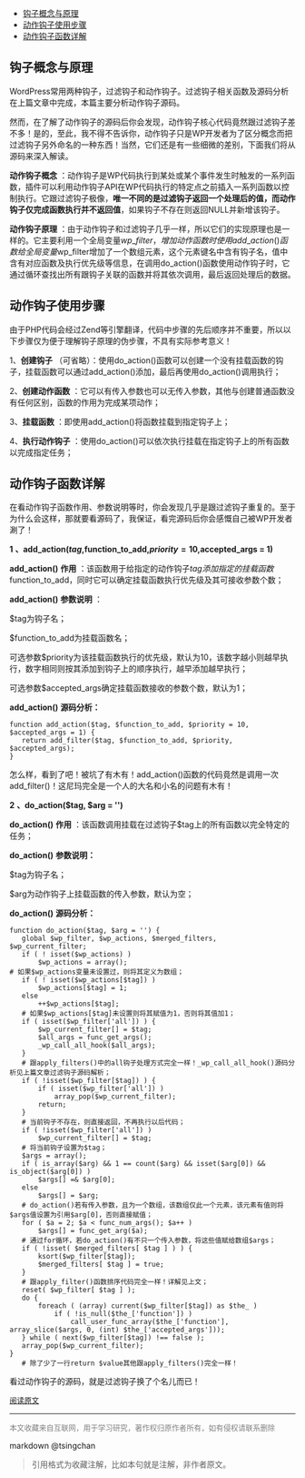<!-- TOC -->

- [钩子概念与原理](#钩子概念与原理)
- [动作钩子使用步骤](#动作钩子使用步骤)
- [动作钩子函数详解](#动作钩子函数详解)

<!-- /TOC -->

## 钩子概念与原理

WordPress常用两种钩子，过滤钩子和动作钩子。过滤钩子相关函数及源码分析在上篇文章中完成，本篇主要分析动作钩子源码。



然而，在了解了动作钩子的源码后你会发现，动作钩子核心代码竟然跟过滤钩子差不多！是的，至此，我不得不告诉你，动作钩子只是WP开发者为了区分概念而把过滤钩子另外命名的一种东西！当然，它们还是有一些细微的差别，下面我们将从源码来深入解读。



**动作钩子概念** ：动作钩子是WP代码执行到某处或某个事件发生时触发的一系列函数，插件可以利用动作钩子API在WP代码执行的特定点之前插入一系列函数以控制执行。它跟过滤钩子极像，**唯一不同的是过滤钩子返回一个处理后的值，而动作钩子仅完成函数执行并不返回值**，如果钩子不存在则返回NULL并新增该钩子。



**动作钩子原理** ：由于动作钩子和过滤钩子几乎一样，所以它们的实现原理也是一样的。它主要利用一个全局变量$wp\_filter，增加动作函数时使用add\_action()函数给全局变量$wp\_filter增加了一个数组元素，这个元素键名中含有钩子名，值中含有对应函数及执行优先级等信息，在调用do\_action()函数使用动作钩子时，它通过循环查找出所有跟钩子关联的函数并将其依次调用，最后返回处理后的数据。



## 动作钩子使用步骤


由于PHP代码会经过Zend等引擎翻译，代码中步骤的先后顺序并不重要，所以以下步骤仅为便于理解钩子原理的伪步骤，不具有实际参考意义！

1、**创建钩子** （可省略）：使用do\_action()函数可以创建一个没有挂载函数的钩子，挂载函数可以通过add\_action()添加，最后再使用do\_action()调用执行；

2、**创建动作函数** ：它可以有传入参数也可以无传入参数，其他与创建普通函数没有任何区别，函数的作用为完成某项动作；

3、**挂载函数** ：即使用add\_action()将函数挂载到指定钩子上；

4、**执行动作钩子** ：使用do\_action()可以依次执行挂载在指定钩子上的所有函数以完成指定任务；



## 动作钩子函数详解


在看动作钩子函数作用、参数说明等时，你会发现几乎是跟过滤钩子重复的。至于为什么会这样，那就要看源码了，我保证，看完源码后你会感慨自己被WP开发者涮了！

**1** **、add\_action($tag,$function\_to\_add,$priority = 10,$accepted\_args = 1)**

**add\_action()** **作用** ：该函数用于给指定的动作钩子$tag添加指定的挂载函数$function\_to\_add，同时它可以确定挂载函数执行优先级及其可接收参数个数；

**add\_action()** **参数说明** ：

$tag为钩子名；

$function\_to\_add为挂载函数名；

可选参数$priority为该挂载函数执行的优先级，默认为10，该数字越小则越早执行，数字相同则按其添加到钩子上的顺序执行，越早添加越早执行；

可选参数$accepted\_args确定挂载函数接收的参数个数，默认为1；

**add\_action()** **源码分析：**

 ```
function add_action($tag, $function_to_add, $priority = 10, $accepted_args = 1) {
    return add_filter($tag, $function_to_add, $priority, $accepted_args);
}

```


怎么样，看到了吧！被坑了有木有！add\_action()函数的代码竟然是调用一次add\_filter()！这尼玛完全是一个人的大名和小名的问题有木有！


**2** **、do\_action($tag, $arg = '')**

**do\_action()** **作用** ：该函数调用挂载在过滤钩子$tag上的所有函数以完全特定的任务；

**do\_action()** **参数说明：**

$tag为钩子名；

$arg为动作钩子上挂载函数的传入参数，默认为空；

**do\_action()** **源码分析：**

 ```
function do_action($tag, $arg = '') {
    global $wp_filter, $wp_actions, $merged_filters, $wp_current_filter;
    if ( ! isset($wp_actions) )
        $wp_actions = array();
# 如果$wp_actions变量未设置过，则将其定义为数组；
    if ( ! isset($wp_actions[$tag]) )
        $wp_actions[$tag] = 1;
    else
        ++$wp_actions[$tag];
    # 如果$wp_actions[$tag]未设置则将其赋值为1，否则将其值加1；
    if ( isset($wp_filter['all']) ) {
        $wp_current_filter[] = $tag;
        $all_args = func_get_args();
        _wp_call_all_hook($all_args);
    }
    # 跟apply_filters()中的all钩子处理方式完全一样！_wp_call_all_hook()源码分析见上篇文章过滤钩子源码解析；
    if ( !isset($wp_filter[$tag]) ) {
        if ( isset($wp_filter['all']) )
            array_pop($wp_current_filter);
        return;
    }
    # 当前钩子不存在，则直接返回，不再执行以后代码；
    if ( !isset($wp_filter['all']) )
        $wp_current_filter[] = $tag;
    # 将当前钩子设置为$tag；
    $args = array();
    if ( is_array($arg) && 1 == count($arg) && isset($arg[0]) && is_object($arg[0]) )
        $args[] =& $arg[0];
    else
        $args[] = $arg;
    # do_action()若有传入参数，且为一个数组，该数组仅此一个元素，该元素有值则将$args值设置为引用$arg[0]，否则直接赋值；
    for ( $a = 2; $a < func_num_args(); $a++ )
        $args[] = func_get_arg($a);
    # 通过for循环，若do_action()有不只一个传入参数，将这些值赋给数组$args；
    if ( !isset( $merged_filters[ $tag ] ) ) {
        ksort($wp_filter[$tag]);
        $merged_filters[ $tag ] = true;
    }
    # 跟apply_filter()函数排序代码完全一样！详解见上文；
    reset( $wp_filter[ $tag ] );
    do {
        foreach ( (array) current($wp_filter[$tag]) as $the_ )
            if ( !is_null($the_['function']) )
                call_user_func_array($the_['function'], array_slice($args, 0, (int) $the_['accepted_args']));
    } while ( next($wp_filter[$tag]) !== false );
    array_pop($wp_current_filter);
}
    # 除了少了一行return $value其他跟apply_filters()完全一样！

```

看过动作钩子的源码，就是过滤钩子换了个名儿而已！

<font size=2 color=grey>[阅读原文](https://www.cnblogs.com/huangcong/p/4773993.html)</font>


----
<font size=2 color='grey'>本文收藏来自互联网，用于学习研究，著作权归原作者所有，如有侵权请联系删除</font>

markdown @tsingchan 

> 引用格式为收藏注解，比如本句就是注解，非作者原文。
